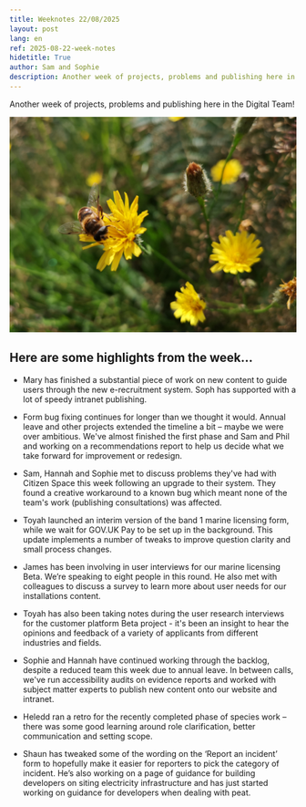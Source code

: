 ```yaml
---
title: Weeknotes 22/08/2025
layout: post
lang: en
ref: 2025-08-22-week-notes
hidetitle: True
author: Sam and Sophie
description: Another week of projects, problems and publishing here in the Digital Team!  
---
```


Another week of projects, problems and publishing here in the Digital Team!  

![photo of bee on a yellow flower](https://github.com/nrw-digital/week-notes/blob/a43136f99594ca9c04e4e14e4506cc8365525d18/images/49447_Bee%20on%20yellow%20flower_Natural%20Resources%20Wales_No%20Restrictions_n_a.jpg?raw=true)

## Here are some highlights from the week... 

+ Mary has finished a substantial piece of work on new content to guide users through the new e-recruitment system. Soph has supported with a lot of speedy intranet publishing. 

+ Form bug fixing continues for longer than we thought it would. Annual leave and other projects extended the timeline a bit – maybe we were over ambitious. We've almost finished the first phase and Sam and Phil and working on a recommendations report to help us decide what we take forward for improvement or redesign. 

+ Sam, Hannah and Sophie met to discuss problems they've had with Citizen Space this week following an upgrade to their system. They found a creative workaround to a known bug which meant none of the team's work (publishing consultations) was affected.  

+ Toyah launched an interim version of the band 1 marine licensing form, while we wait for GOV.UK Pay to be set up in the background. This update implements a number of tweaks to improve question clarity and small process changes.  

+ James has been involving in user interviews for our marine licensing Beta. We’re speaking to eight people in this round. He also met with colleagues to discuss a survey to learn more about user needs for our installations content.  

+ Toyah has also been taking notes during the user research interviews for the customer platform Beta project - it's been an insight to hear the opinions and feedback of a variety of applicants from different industries and fields. 

+ Sophie and Hannah have continued working through the backlog, despite a reduced team this week due to annual leave. In between calls, we've run accessibility audits on evidence reports and worked with subject matter experts to publish new content onto our website and intranet.  

+ Heledd ran a retro for the recently completed phase of species work – there was some good learning around role clarification, better communication and setting scope. 

+ Shaun has tweaked some of the wording on the ‘Report an incident’ form to hopefully make it easier for reporters to pick the category of incident. He’s also working on a page of guidance for building developers on siting electricity infrastructure and has just started working on guidance for developers when dealing with peat.



